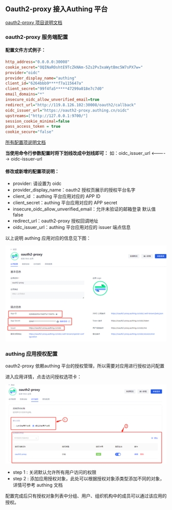 ## Oauth2-proxy 接入Authing 平台

[oauth2-proxy 项目说明文档](https://github.com/opensourceways/oauth2-proxy#readme)

### oauth2-proxy 服务端配置

#### 配置文件方式例子：

```ini
http_address="0.0.0.0:30008"
cookie_secret="OQINaROshtE9TcZkNAm-5Zs2Pv3xaWytBmc5W7sPX7w="
provider="oidc"
provider_display_name="authing"
client_id="6264bbb9****f7a115647a"
client_secret="99f4fa5*****47299a018e7c7d0"
email_domains="*"
insecure_oidc_allow_unverified_email=true
redirect_url="http://119.8.126.102:30008/oauth2/callback"
oidc_issuer_url="https://oauth2-proxy.authing.cn/oidc"
upstreams=["http://127.0.0.1:9700/"]
session_cookie_minimal=false
pass_access_token = true
cookie_secure="false"
```

[所有配置项说明文档](https://oauth2-proxy.github.io/oauth2-proxy/docs/configuration/overview)

**当使用命令行参数配置时将下划线改成中划线即可：**
如：oidc_issuer_url <-----> oidc-issuer-url

#### 修改或新增的配置项说明：

- provider:  请设置为 oidc
- provider_display_name：oauth2 授权页展示的授权平台名字
- client_id ：authing 平台应用对应的 APP ID
- client_secret：authing 平台应用对应的 APP secret
- insecure_oidc_allow_unverified_email：允许未验证的邮箱登录 默认值 false
- redirect_url：oauth2-proxy 授权回调地址
- oidc_issuer_url：authing 平台应用对应的 issuer 端点信息

以上说明 authing 应用对应的信息见下图：

![s](authing_app_info.png)

### authing 应用授权配置

oauth2-proxy 依赖authing 平台的授权管理，所以需要对应用进行授权访问配置

进入应用详情，点击访问授权选项卡：

![q](auth_ctl.png)

- step 1 : 关闭默认允许所有用户访问的权限
- step 2 : 添加应用授权对象，此处可以根据授权对象添类型添加不同的对象，详情可参考 authing 文档

配置完成后只有授权对象列表中分组、用户、组织机构中的成员可以通过该应用的授权。
